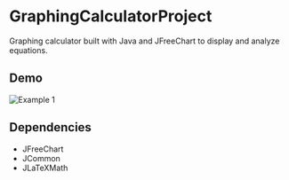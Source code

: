 # GraphingCalculatorProject
Graphing calculator built with Java and JFreeChart to display and analyze equations.
## Demo
![Example 1](../demo/GC1.PNG)
## Dependencies
- JFreeChart
- JCommon
- JLaTeXMath
